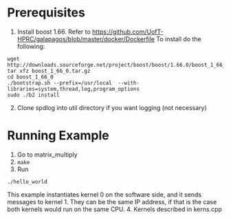 # Prerequisites

1. Install boost 1.66. Refer to https://github.com/UofT-HPRC/galapagos/blob/master/docker/Dockerfile
To install do the following:
```
wget http://downloads.sourceforge.net/project/boost/boost/1.66.0/boost_1_66_0.tar.gz
tar xfz boost_1_66_0.tar.gz 
cd boost_1_66_0 
./bootstrap.sh --prefix=/usr/local  --with-libraries=system,thread,log,program_options  
sudo ./b2 install 

```

2. Clone spdlog into util directory if you want logging (not necessary)

# Running Example
1. Go to matrix_multiply
2. `make`
3. Run 
```
./hello_world
```
This example instantiates kernel 0 on the software side, and it sends messages to kernel 1.
They can be the same IP address, if that is the case both kernels would run on the same CPU.
4. Kernels described in kerns.cpp


 
